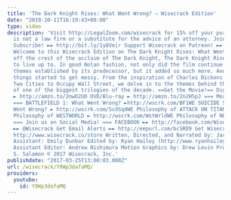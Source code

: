 ```yaml
---
title: 'The Dark Knight Rises: What Went Wrong? – Wisecrack Edition'
date: "2019-10-11T16:19:43+08:00"
type: video
description: 'Visit http://LegalZoom.com/wisecrack for 15% off your purchase LegalZoom
  is not a law firm or a substitute for the advice of an attorney. Join Wisecrack!
  Subscribe! ►► http://bit.ly/1y8Veir Support Wisecrack on Patreon! ►► http://wscrk.com/PtrnWC
  Welcome to this Wisecrack Edition on The Dark Knight Rises: What Went Wrong? Coming
  off the crest of the acclaim of The Dark Knight, The Dark Knight Rises had a lot
  to live up to. In good Nolan fashion, not only did the film continue the ambitious
  themes established by its predecessor, but it added so much more. And that''s where
  things started to get messy. From the inspiration of Charles Dickens''s A Tale of
  Two Cities to Occupy Wall Street, we delve in to the themes behind the conclusion
  of one of the biggest trilogies of the decade. ==Get the Movie!== Digital Download
  ► http://amzn.to/2nwD2UD DVD/Blu-ray ► http://amzn.to/2n2HSpJ === More Episodes!
  === BATTLEFIELD 1: What Went Wrong? ►http://wscrk.com/BF1WE SUICIDE SQUAD: What
  Went Wrong? ► http://wscrk.com/ScdSqdWE Philosophy of ATTACK ON TITAN ► http://wscrk.com/PhlAoTWE
  Philosophy of WESTWORLD ► http://wscrk.com/WstWrldWE Philosophy of NEGAN ► http://wscrk.com/WkgDdNgnWE
  === Join us on Social Media! === FACEBOOK ►► http://facebook.com/WisecrackEDU TWITTER
  ►► @Wisecrack Get Email Alerts ►► http://eepurl.com/bcSRD9 Get Wisecrack Gear! ►►
  http://www.wisecrack.co/store Written, Directed, and Narrated by: Jared Bauer Post-Production
  Assistant: Emily Dunbar Edited by: Ryan Hailey (http://www.ryanhaileydotcom.com/)
  Assistant Editor: Andrew Nishimura Motion Graphics by: Drew Levin Produced by: Jacob
  S. Salamon © 2017 Wisecrack, Inc.'
publishdate: "2017-03-25T13:00:03.000Z"
url: /wisecrack/Y8Wp3dafaMQ/
providers:
  youtube:
    id: Y8Wp3dafaMQ
---
```

